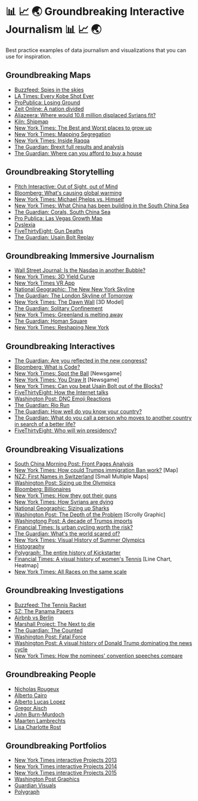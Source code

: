 # 📊 📈 🌏 Groundbreaking Interactive Journalism 📊 📈 🌏
Best practice examples of data journalism and visualizations that you can use for inspiration.

## Groundbreaking Maps

* [Buzzfeed: Spies in the skies](https://www.buzzfeed.com/peteraldhous/spies-in-the-skies)
* [LA Times: Every Kobe Shot Ever](http://graphics.latimes.com/kobe-every-shot-ever/)
* [ProPublica: Losing Ground](https://projects.propublica.org/louisiana/)
* [Zeit Online: A nation divided](http://www.zeit.de/feature/mauerfall-das-geteilte-land)
* [Aljazeera: Where would 10.8 million displaced Syrians fit?](http://projects.aljazeera.com/2013/syrias-refugees/)
* [Kiln: Shipmap](http://shipmap.org/)
* [New York Times: The Best and Worst places to grow up](http://www.nytimes.com/interactive/2015/05/03/upshot/the-best-and-worst-places-to-grow-up-how-your-area-compares.html)
* [New York Times: Mapping Segregation](http://www.nytimes.com/interactive/2015/07/08/us/census-race-map.html)
* [New York Times: Inside Raqqa](http://www.nytimes.com/interactive/2015/11/21/world/middleeast/inside-raqqa-capital-of-isis.html)
* [The Guardian: Brexit full results and analysis](https://www.theguardian.com/politics/ng-interactive/2016/jun/23/eu-referendum-live-results-and-analysis)
* [The Guardian: Where can you afford to buy a house](https://www.theguardian.com/society/ng-interactive/2015/sep/02/unaffordable-country-where-can-you-afford-to-buy-a-house)

## Groundbreaking Storytelling

* [Pitch Interactive: Out of Sight, out of Mind](http://drones.pitchinteractive.com/)
* [Bloomberg: What's causing global warming](http://www.bloomberg.com/graphics/2015-whats-warming-the-world/)
* [New York Times: Michael Phelps vs. Himself](http://www.nytimes.com/interactive/2016/08/09/sports/olympics/2016-08-09-olympics-phelps-vs-phelps.html)
* [New York Times: What China has been building in the South China Sea](http://www.nytimes.com/interactive/2015/07/30/world/asia/what-china-has-been-building-in-the-south-china-sea-2016.html)
* [The Guardian: Corals, South China Sea](https://www.theguardian.com/world/ng-interactive/2015/sep/17/south-china-sea-images-reveal-impact-on-coral-of-beijings-military-bases)
* [Pro Publica: Las Vegas Growth Map](https://projects.propublica.org/las-vegas-growth-map/)
* [Dyslexia](http://geon.github.io/programming/2016/03/03/dsxyliea)
* [FiveThirtyEight: Gun Deaths](http://fivethirtyeight.com/features/gun-deaths/)
* [The Guardian: Usain Bolt Replay](https://www.theguardian.com/sport/ng-interactive/2016/aug/20/how-usain-bolt-secured-the-triple-treble-with-jamaica-in-the-4x100m)

## Groundbreaking Immersive Journalism

* [Wall Street Journal: Is the Nasdaq in another Bubble?](http://graphics.wsj.com/3d-nasdaq/)
* [New York Times: 3D Yield Curve](http://www.nytimes.com/interactive/2015/03/19/upshot/3d-yield-curve-economic-growth.html)
* [New York Times VR App](http://www.nytimes.com/marketing/nytvr/)
* [National Geographic: The New New York Skyline](http://www.nationalgeographic.com/new-york-city-skyline-tallest-midtown-manhattan/)
* [The Guardian: The London Skyline of Tomorrow](https://www.theguardian.com/artanddesign/2015/dec/11/city-of-london-skyline-of-tomorrow-interactive)
* [New York Times: The Dawn Wall](http://www.nytimes.com/interactive/2015/01/09/sports/the-dawn-wall-el-capitan.html) [3D Model]
* [The Guardian: Solitary Confinement](https://www.theguardian.com/world/ng-interactive/2016/apr/27/6x9-a-virtual-experience-of-solitary-confinement)
* [New York Times: Greenland is melting away](http://www.nytimes.com/interactive/2015/10/27/world/greenland-is-melting-away.html)
* [The Guardian: Homan Square](https://www.theguardian.com/us-news/ng-interactive/2015/oct/19/homan-square-chicago-police-detainees)
* [New York Times: Reshaping New York](http://www.nytimes.com/newsgraphics/2013/08/18/reshaping-new-york/)

## Groundbreaking Interactives

* [The Guardian: Are you reflected in the new congress?](https://www.theguardian.com/us-news/ng-interactive/2014/nov/06/-sp-congress-diversity-women-race-lgbt-are-you-represented)
* [Bloomberg: What is Code?](http://www.bloomberg.com/graphics/2015-paul-ford-what-is-code/)
* [New York Times: Spot the Ball](http://projects.nytimes.com/interactive/sports/worldcup/spot-the-ball/2014/06/17) [Newsgame]
* [New York Times: You Draw It](http://www.nytimes.com/interactive/2015/05/28/upshot/you-draw-it-how-family-income-affects-childrens-college-chances.html) [Newsgame]
* [New York Times: Can you beat Usain Bolt out of the Blocks?](http://www.nytimes.com/interactive/2016/08/13/sports/olympics/can-you-beat-usain-bolt-out-of-the-blocks.html)
* [FiveThirtyEight: How the Internet talks](http://projects.fivethirtyeight.com/reddit-ngram/)
* [Washington Post: DNC Emoji Reactions](https://www.washingtonpost.com/graphics/politics/2016-election/dnc-emoji-reactions/)
* [The Guardian: Rio Run](riorun.theguardian.com)
* [The Guardian: How well do you know your country?](https://www.theguardian.com/world/ng-interactive/2015/dec/02/how-well-do-you-really-know-your-country-take-our-quiz)
* [The Guardian: What do you call a person who moves to another country in search of a better life?](https://www.theguardian.com/uk-news/ng-interactive/2015/aug/28/words-migrant-refugee-immigration)
* [FiveThirtyEight: Who will win presidency?](http://projects.fivethirtyeight.com/2016-election-forecast/)

## Groundbreaking Visualizations

* [South China Morning Post: Front Pages Analysis](http://www.lucasinfografia.com/Front-pages-analysis)
* [New York Times: How could Trumps immigration Ban work?](http://www.nytimes.com/interactive/2016/07/22/us/politics/trump-immigration-ban-how-could-it-work.html) [Map]
* [NZZ: First Names in Switzerland](http://www.nzz.ch/panorama/namentrends-wie-vornamen-die-schweiz-erobern-und-wieder-verschwinden-ld.111687) [Small Multiple Maps]
* [Washington Post: Sizing up the Olympics](https://www.washingtonpost.com/graphics/sports/olympics/scale-of-the-olympics/)
* [Bloomberg: Billionaires](http://www.bloomberg.com/billionaires/2016-09-27/cya)
* [New York Times: How they got their guns](http://www.nytimes.com/interactive/2015/10/03/us/how-mass-shooters-got-their-guns.html)
* [New York Times: How Syrians are dying](http://www.nytimes.com/interactive/2015/09/14/world/middleeast/syria-war-deaths.html)
* [National Geographic: Sizing up Sharks](http://www.nationalgeographic.com/magazine/2016/06/shark-species-family-tree-ocean-ecosystem-predator/)
* [Washington Post: The Depth of the Problem](http://apps.washingtonpost.com/g/page/world/the-depth-of-the-problem/931/) [Scrolly Graphic]
* [Washingtong Post: A decade of Trumps imports](https://www.washingtonpost.com/graphics/politics/trump-products/)
* [Financial Times: Is urban cycling worth the risk?](https://ig.ft.com/sites/urban-cycling/)
* [The Guardian: What's the world scared of?](https://www.theguardian.com/news/datablog/ng-interactive/2015/jul/17/interactive-whats-the-world-scared-of)
* [New York Times: Visual History of Summer Olympics](http://www.nytimes.com/interactive/2016/08/08/sports/olympics/history-olympic-dominance-charts.html)
* [Histography](http://histography.io/)
* [Polygraph: The entire history of Kickstarter](http://polygraph.cool/kickstarter/)
* [Financial Times: A visual history of women's Tennis](https://ig.ft.com/sites/visual-history-of-womens-tennis/) [Line Chart, Heatmap]
* [New York Times: All Races on the same scale](http://www.nytimes.com/interactive/2016/08/20/sports/olympics/gold-medal-racing-speeds-on-the-same-scale.html)

## Groundbreaking Investigations

* [Buzzfeed: The Tennis Racket](https://www.buzzfeed.com/heidiblake/the-tennis-racket)
* [SZ: The Panama Papers](http://panamapapers.sueddeutsche.de/)
* [Airbnb vs Berlin](http://www.airbnbvsberlin.de/)
* [Marshall Project: The Next to die](https://www.themarshallproject.org/next-to-die)
* [The Guardian: The Counted](https://www.theguardian.com/us-news/ng-interactive/2015/jun/01/the-counted-police-killings-us-database)
* [Washington Post: Fatal Force](https://www.washingtonpost.com/graphics/national/police-shootings-2016/)
* [Washington Post: A visual history of Donald Trump dominating the news cycle](https://www.washingtonpost.com/graphics/politics/donald-trump-vs-hillary-clinton-in-media/)
* [New York Times: How the nominees' convention speeches compare](http://www.nytimes.com/interactive/2016/07/29/us/elections/trump-clinton-pence-kaine-speeches.html)

## Groundbreaking People

* [Nicholas Rougeux](http://www.c82.net/)
* [Alberto Cairo](https://twitter.com/albertocairo)
* [Alberto Lucas Lopez](http://www.lucasinfografia.com/)
* [Gregor Aisch](http://driven-by-data.net/)
* [John Burn-Murdoch](https://twitter.com/jburnmurdoch)
* [Maarten Lambrechts](https://twitter.com/maartenzam)
* [Lisa Charlotte Rost](https://twitter.com/lisacrost)

## Groundbreaking Portfolios

* [New York Times interactive Projects 2013](http://www.nytimes.com/newsgraphics/2013/12/30/year-in-interactive-storytelling/)
* [New York Times interactive Projects 2014](http://www.nytimes.com/interactive/2014/12/29/us/year-in-interactive-storytelling.html)
* [New York Times interactive Projects 2015](http://www.nytimes.com/interactive/2015/us/year-in-interactive-storytelling.html)
* [Washington Post Graphics](https://twitter.com/PostGraphics)
* [Guardian Visuals](https://twitter.com/GuardianVisuals)
* [Polygraph](http://polygraph.cool/)
